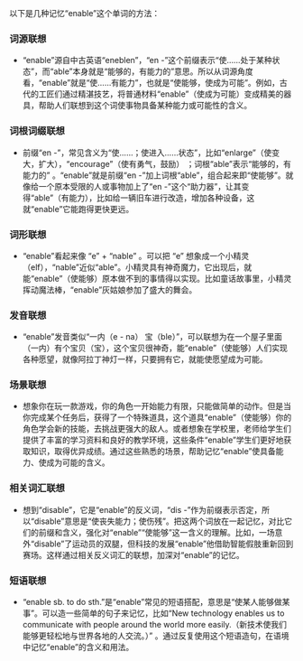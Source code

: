 以下是几种记忆“enable”这个单词的方法：

### 词源联想
 - “enable”源自中古英语“eneblen”，“en -”这个前缀表示“使……处于某种状态”，而“able”本身就是“能够的，有能力的”意思。所以从词源角度看，“enable”就是“使……有能力”，也就是“使能够，使成为可能”。例如，古代的工匠们通过精湛技艺，将普通材料“enable”（使成为可能）变成精美的器具，帮助人们联想到这个词使事物具备某种能力或可能性的含义。

### 词根词缀联想
 - 前缀“en -”，常见含义为“使……；使进入……状态”，比如“enlarge”（使变大，扩大），“encourage”（使有勇气，鼓励） ；词根“able”表示“能够的，有能力的” 。“enable”就是前缀“en -”加上词根“able”，组合起来即“使能够”。就像给一个原本受限的人或事物加上了“en -”这个“助力器”，让其变得“able”（有能力），比如给一辆旧车进行改造，增加各种设备，这就“enable”它能跑得更快更远。

### 词形联想
 - “enable”看起来像 “e” + “nable” 。可以把 “e” 想象成一个小精灵（elf），“nable”近似“able”。小精灵具有神奇魔力，它出现后，就能“enable”（使能够）原本做不到的事情得以实现。比如童话故事里，小精灵挥动魔法棒，“enable”灰姑娘参加了盛大的舞会。

### 发音联想
 - “enable”发音类似“一内（e - na） 宝（ble）”，可以联想为在一个屋子里面（一内）有个宝贝（宝），这个宝贝很神奇，能“enable”（使能够）人们实现各种愿望，就像阿拉丁神灯一样，只要拥有它，就能使愿望成为可能。

### 场景联想
 - 想象你在玩一款游戏，你的角色一开始能力有限，只能做简单的动作。但是当你完成某个任务后，获得了一个特殊道具，这个道具“enable”（使能够）你的角色学会新的技能，去挑战更强大的敌人。或者想象在学校里，老师给学生们提供了丰富的学习资料和良好的教学环境，这些条件“enable”学生们更好地获取知识，取得优异成绩。通过这些熟悉的场景，帮助记忆“enable”使具备能力、使成为可能的含义。

### 相关词汇联想
 - 想到“disable”，它是“enable”的反义词，“dis -”作为前缀表示否定，所以“disable”意思是“使丧失能力；使伤残”。把这两个词放在一起记忆，对比它们的前缀和含义，强化对“enable”“使能够”这一含义的理解。比如，一场意外“disable”了运动员的双腿，但科技的发展“enable”他借助智能假肢重新回到赛场。这样通过相关反义词汇的联想，加深对“enable”的记忆。

### 短语联想
 - “enable sb. to do sth.”是“enable”常见的短语搭配，意思是“使某人能够做某事”。可以造一些简单的句子来记忆，比如“New technology enables us to communicate with people around the world more easily.（新技术使我们能够更轻松地与世界各地的人交流。）” 。通过反复使用这个短语造句，在语境中记忆“enable”的含义和用法。 